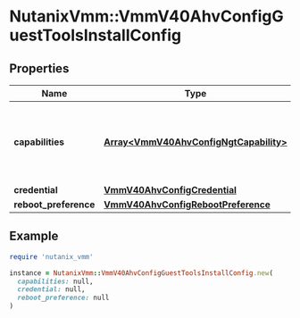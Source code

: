 # NutanixVmm::VmmV40AhvConfigGuestToolsInstallConfig

## Properties

| Name | Type | Description | Notes |
| ---- | ---- | ----------- | ----- |
| **capabilities** | [**Array&lt;VmmV40AhvConfigNgtCapability&gt;**](VmmV40AhvConfigNgtCapability.md) | The list of the application names that are enabled on the guest VM. | [optional] |
| **credential** | [**VmmV40AhvConfigCredential**](VmmV40AhvConfigCredential.md) |  | [optional] |
| **reboot_preference** | [**VmmV40AhvConfigRebootPreference**](VmmV40AhvConfigRebootPreference.md) |  | [optional] |

## Example

```ruby
require 'nutanix_vmm'

instance = NutanixVmm::VmmV40AhvConfigGuestToolsInstallConfig.new(
  capabilities: null,
  credential: null,
  reboot_preference: null
)
```

